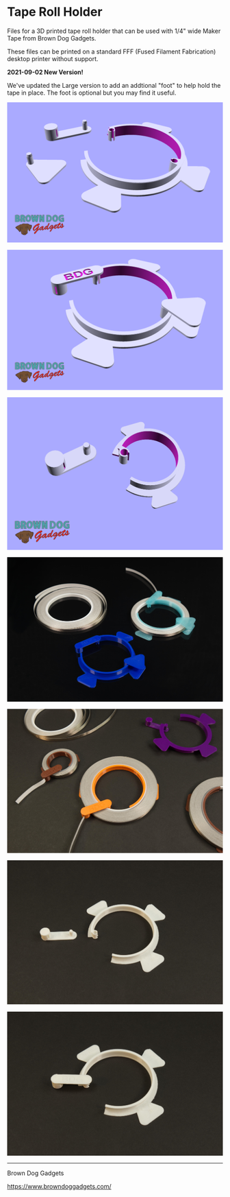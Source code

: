 # Tape Roll Holder

Files for a 3D printed tape roll holder that can be used with 1/4" wide Maker Tape from Brown Dog Gadgets.

These files can be printed on a standard FFF (Fused Filament Fabrication) desktop printer without support.

**2021-09-02 New Version!**

We've updated the Large version to add an addtional "foot" to help hold the tape in place. The foot is optional but you may find it useful.

![](Images/Large-Tape-Holder-v2.png)

![](Images/Large-Tape-Holder-v2-assembled.png)

![](Images/Small-Tape-Holder.png)

![](Images/Large-Tape-Holder-v2-2386.jpg)

![](Images/Large-Tape-Holder-2345.jpg)

![](Images/Large-Tape-Holder-2346.jpg)

![](Images/Large-Tape-Holder-2347.jpg)

---

Brown Dog Gadgets

https://www.browndoggadgets.com/
